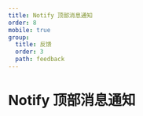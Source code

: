 ```yaml
---
title: Notify 顶部消息通知
order: 8
mobile: true
group:
  title: 反馈
  order: 3
  path: feedback
---
```


# Notify 顶部消息通知

<code src="../demo/Notify.tsx"></code>
<API src="../src/Notify.tsx"></API>
